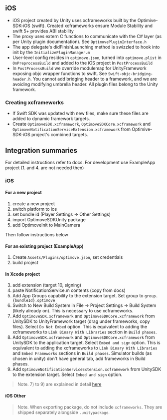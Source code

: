 ## iOS

- iOS project created by Unity uses xcframeworks built by the Optimive-SDK-iOS (swift). Created xcframeworks ensure Module Stability and swift 5+ provides ABI stability
- The proxy uses extern C functions to communicate with the C# layer (as per Unity plugin documentation). See `OptimovePluginInterface.h`
- The app delegate's didFinishLaunching method is swizzled to hook into init by the `InitializePluginManager.m`
- User-level config resides in `optimove.json`, turned into `optimove.plist` in `OnPreprocessBuild` and added to the iOS project in `PostProcessBuild`
- In `PostProcessBuild` we override modulemap for UnityFramework exposing objc wrapper functions to swift. See `Swift-objc-bridging-header.h`. You cannot add bridging header to a framework, and we are avoiding modifying umbrella header. All plugin files belong to the Unity framework.

### Creating xcframeworks

- If Swift SDK was updated with new files, make sure these files are added to dynamic framework targets.
- Create `OptimoveSDK.xcframework`, `OptimoveSDKCore.xcframework` and `OptimoveNotificationServiceExtension.xcframework` from Optimive-SDK-iOS project's combined targets.

## Integration summaries

For detailed instructions refer to docs. For development use ExampleApp project (1. and 4. are not needed then)

### iOS

#### For a new project

1. create a new project
2. switch platform to ios
3. set bundle id (Player Settings -> Other Settings)
4. import OptimoveSDKUnity package
5. add OptimoveInit to MainCamera

Then follow instructions below

#### For an existing project (ExampleApp)

1. Create `Assets/Plugins/optimove.json`, set credentials
2. build project

#### In Xcode project

3. add extension (target 10, signing)
4. paste NotificationService.m contents (copy from docs)
5. Add App Groups capability to the extension target. Set group to `group.{bundleId}.optimove`
6. Switch to New Build System in File -> Project Settings -> Build System (likely already on). This is necessary to use xcframeworks.
7. Add `OptimoveSDK.xcframework` and `OptimoveSDKCore.xcframework` from UnitySDK to UnityFramework target (drag under frameworks, copy files). Select `Do Not Embed` option. This is equivalent to adding the xcframeworks to `Link Binary With Libraries` section in `Build phases`.
8. Add `OptimoveSDK.xcframework` and `OptimoveSDKCore.xcframework` from UnitySDK to the application target. Select `Embed and sign` option. This is equivalent to adding the xcframeworks to `Link Binary With Libraries` and `Embed Frameworks` sections in `Build phases`. Simulator builds (as chosen in unity) don't have general tab, add frameworks in Build phases.
9. Add `OptimoveNotificationServiceExtension.xcframework` from UnitySDK to the extension target. Select `Embed and sign` option.

> Note. 7) to 9) are explained in detail [here](https://docs.leanplum.com/changelog/unity-ios-xcode-123-and-new-build-system)

#### iOS Other

> Note. When exporting package, do not include `xcframeworks`. They are shipped separately alongside `.unitypackage`.
